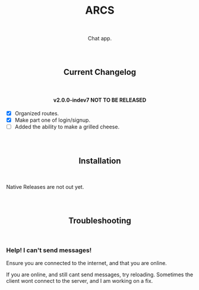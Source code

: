 <div align='center'>

# ARCS

<br>

Chat app.

<br>

#
## Current Changelog

<br>

#### v2.0.0-indev7 NOT TO BE RELEASED

</div>

- [x] Organized routes.
- [x] Make part one of login/signup.
- [ ] Added the ability to make a grilled cheese. 
  
<br>

<div align='center'>

#
## Installation

</div>

<br>

Native Releases are not out yet.

<br>

<div align='center'>

#
## Troubleshooting

</div>

<br>

### Help! I can't send messages!
Ensure you are connected to the internet, and that you are online.

If you are online, and still cant send messages, try reloading. Sometimes the client wont connect to the server, and I am working on a fix.
